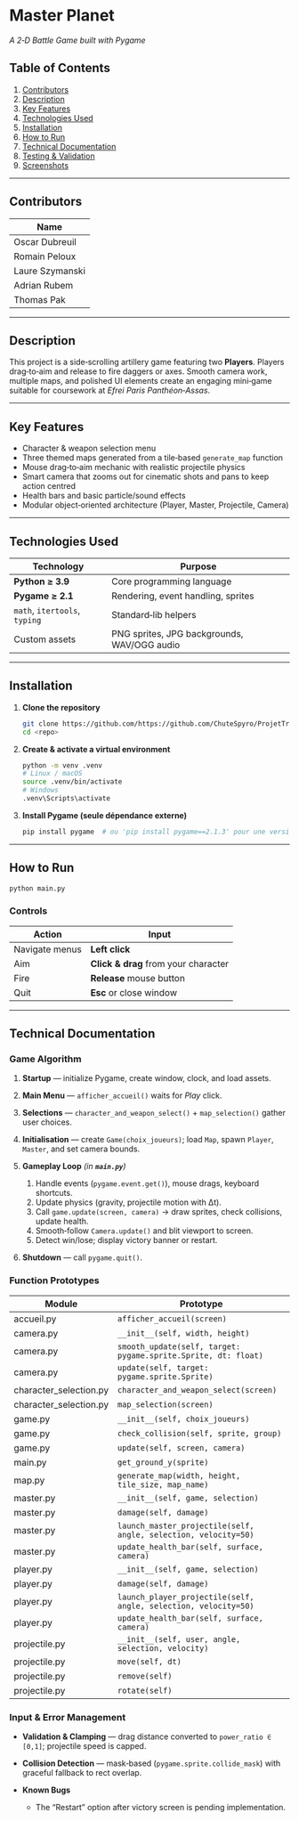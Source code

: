 # Master Planet

*A 2‑D Battle Game built with Pygame*&#x20;

## Table of Contents

1. [Contributors](#contributors)
2. [Description](#description)
3. [Key Features](#key-features)
4. [Technologies Used](#technologies-used)
5. [Installation](#installation)
6. [How to Run](#how-to-run)
7. [Technical Documentation](#technical-documentation)
8. [Testing & Validation](#testing--validation)
9. [Screenshots](#screenshots)

---

## Contributors

| Name            |
| --------------- |
| Oscar Dubreuil  |
| Romain Peloux   |
| Laure Szymanski |
| Adrian Rubem    |
| Thomas Pak      |
---

## Description

This project is a side‑scrolling artillery game featuring two **Players**. Players drag‑to‑aim and release to fire daggers or axes.  Smooth camera work, multiple maps, and polished UI elements create an engaging mini‑game suitable for coursework at *Efrei Paris Panthéon‑Assas*.

---

## Key Features

* Character & weapon selection menu
* Three themed maps generated from a tile‑based `generate_map` function
* Mouse drag‑to‑aim mechanic with realistic projectile physics
* Smart camera that zooms out for cinematic shots and pans to keep action centred
* Health bars and basic particle/sound effects
* Modular object‑oriented architecture (Player, Master, Projectile, Camera)

---

## Technologies Used

| Technology                    | Purpose                                     |
| ----------------------------- | ------------------------------------------- |
| **Python ≥ 3.9**              | Core programming language                   |
| **Pygame ≥ 2.1**              | Rendering, event handling, sprites          |
| `math`, `itertools`, `typing` | Standard‑lib helpers                        |
| Custom assets                 | PNG sprites, JPG backgrounds, WAV/OGG audio |

---

## Installation

1. **Clone the repository**

   ```bash
   git clone https://github.com/https://github.com/ChuteSpyro/ProjetTransverse
   cd <repo>
   ```
2. **Create & activate a virtual environment**

   ```bash
   python -m venv .venv
   # Linux / macOS
   source .venv/bin/activate
   # Windows
   .venv\Scripts\activate
   ```
3. **Install Pygame (seule dépendance externe)**

   ```bash
   pip install pygame  # ou 'pip install pygame==2.1.3' pour une version spécifique
   ```

---

## How to Run

```bash
python main.py
```

### Controls

| Action         | Input                                |
| -------------- | ------------------------------------ |
| Navigate menus | **Left click**                       |
| Aim            | **Click & drag** from your character |
| Fire           | **Release** mouse button             |
| Quit           | **Esc** or close window              |

---

## Technical Documentation

### Game Algorithm

1. **Startup** — initialize Pygame, create window, clock, and load assets.
2. **Main Menu** — `afficher_accueil()` waits for *Play* click.
3. **Selections** — `character_and_weapon_select()` + `map_selection()` gather user choices.
4. **Initialisation** — create `Game(choix_joueurs)`; load `Map`, spawn `Player`, `Master`, and set camera bounds.
5. **Gameplay Loop** *(in **************************************`main.py`**************************************)*

   1. Handle events (`pygame.event.get()`), mouse drags, keyboard shortcuts.
   2. Update physics (gravity, projectile motion with Δt).
   3. Call `game.update(screen, camera)` → draw sprites, check collisions, update health.
   4. Smooth‑follow `Camera.update()` and blit viewport to screen.
   5. Detect win/lose; display victory banner or restart.
6. **Shutdown** — call `pygame.quit()`.

### Function Prototypes

| Module                  | Prototype                                                       |
| ----------------------- | --------------------------------------------------------------- |
| accueil.py              | `afficher_accueil(screen)`                                      |
| camera.py               | `__init__(self, width, height)`                                 |
| camera.py               | `smooth_update(self, target: pygame.sprite.Sprite, dt: float)`  |
| camera.py               | `update(self, target: pygame.sprite.Sprite)`                    |
| character\_selection.py | `character_and_weapon_select(screen)`                           |
| character\_selection.py | `map_selection(screen)`                                         |
| game.py                 | `__init__(self, choix_joueurs)`                                 |
| game.py                 | `check_collision(self, sprite, group)`                          |
| game.py                 | `update(self, screen, camera)`                                  |
| main.py                 | `get_ground_y(sprite)`                                          |
| map.py                  | `generate_map(width, height, tile_size, map_name)`              |
| master.py               | `__init__(self, game, selection)`                               |
| master.py               | `damage(self, damage)`                                          |
| master.py               | `launch_master_projectile(self, angle, selection, velocity=50)` |
| master.py               | `update_health_bar(self, surface, camera)`                      |
| player.py               | `__init__(self, game, selection)`                               |
| player.py               | `damage(self, damage)`                                          |
| player.py               | `launch_player_projectile(self, angle, selection, velocity=50)` |
| player.py               | `update_health_bar(self, surface, camera)`                      |
| projectile.py           | `__init__(self, user, angle, selection, velocity)`              |
| projectile.py           | `move(self, dt)`                                                |
| projectile.py           | `remove(self)`                                                  |
| projectile.py           | `rotate(self)`                                                  |

### Input & Error Management

* **Validation & Clamping** — drag distance converted to `power_ratio ∈ [0,1]`; projectile speed is capped.
* **Collision Detection** — mask‑based (`pygame.sprite.collide_mask`) with graceful fallback to rect overlap.
* **Known Bugs**

  * The “Restart” option after victory screen is pending implementation.
